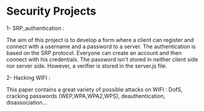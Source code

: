# Security Projects 

1- SRP_authentication :

The aim of this project is to develop a form where a client can register and connect with a username and a password to a server. The authentication is based on the SRP protocol. 
Everyone can create an account and then connect with his credentials. 
The password isn't stored in neither client side nor server side. However, a verifier is stored in the server.js file.

2- Hacking WIFI :

This paper contains a great variety of possible attacks on WIFI : DofS, cracking passwords (WEP,WPA,WPA2,WPS), deauthentication, disassociation... 

